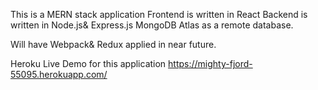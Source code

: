 This is a MERN stack application
Frontend is written in React
Backend is written in Node.js& Express.js
MongoDB Atlas as a remote database.

Will have Webpack& Redux applied in near future.

Heroku Live Demo for this application
https://mighty-fjord-55095.herokuapp.com/

